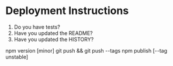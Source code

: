 # Deployment Instructions
1. Do you have tests?
2. Have you updated the README?
3. Have you updated the HISTORY?

npm version [minor]
git push && git push --tags
npm publish [--tag unstable]
